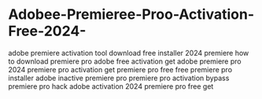 # Adobee-Premieree-Proo-Activation-Free-2024-
 adobe premiere activation tool download free installer 2024 premiere how to download premiere pro adobe free activation get adobe premiere pro 2024 premiere pro activation get premiere pro free free premiere pro installer adobe inactive premiere pro premiere pro activation bypass premiere pro hack adobe activation 2024 premiere pro free get
